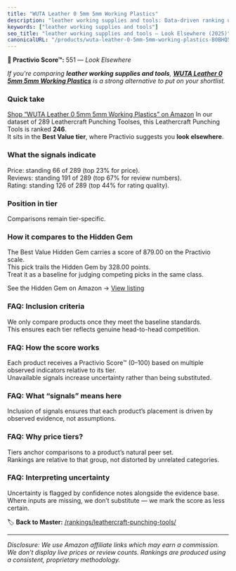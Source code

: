 ```yaml
---
title: "WUTA Leather 0 5mm 5mm Working Plastics"
description: "leather working supplies and tools: Data-driven ranking using the Practivio Score™. Positioned by quality, value, demand, findability, momentum."
keywords: ["leather working supplies and tools"]
seo_title: "leather working supplies and tools — Look Elsewhere (2025)"
canonicalURL: "/products/wuta-leather-0-5mm-5mm-working-plastics-B0BHQ5RWJZ/"
---
```


**🚫 Practivio Score™:** 551 — _Look Elsewhere_


*If you're comparing **leather working supplies and tools**, **[WUTA Leather 0 5mm 5mm Working Plastics](https://www.amazon.com/dp/B0BHQ5RWJZ?tag=practivio-20)** is a strong alternative to put on your shortlist.*
### Quick take
[Shop “WUTA Leather 0 5mm 5mm Working Plastics” on Amazon](https://www.amazon.com/dp/B0BHQ5RWJZ?tag=practivio-20)
In our dataset of 289 Leathercraft Punching Toolses, this Leathercraft Punching Tools is ranked **246**.  
It sits in the **Best Value tier**, where Practivio suggests you **look elsewhere**.

### What the signals indicate
Price: standing 66 of 289 (top 23% for price).  
Reviews: standing 191 of 289 (top 67% for review numbers).  
Rating: standing 126 of 289 (top 44% for rating quality).  

### Position in tier
Comparisons remain tier-specific.

### How it compares to the Hidden Gem
The Best Value Hidden Gem carries a score of 879.00 on the Practivio scale.  
This pick trails the Hidden Gem by 328.00 points.  
Treat it as a baseline for judging competing picks in the same class.  

See the Hidden Gem on Amazon → [View listing](https://www.amazon.com/dp/B06ZXYSCYZ?tag=practivio-20)

### FAQ: Inclusion criteria
We only compare products once they meet the baseline standards.  
This ensures each tier reflects genuine head-to-head competition.

### FAQ: How the score works
Each product receives a Practivio Score™ (0–100) based on multiple observed indicators relative to its tier.  
Unavailable signals increase uncertainty rather than being substituted.

### FAQ: What “signals” means here
Inclusion of signals ensures that each product’s placement is driven by observed evidence, not assumptions.

### FAQ: Why price tiers?
Tiers anchor comparisons to a product’s natural peer set.  
Rankings are relative to that group, not distorted by unrelated categories.

### FAQ: Interpreting uncertainty
Uncertainty is flagged by confidence notes alongside the evidence base.  
Where inputs are missing, we don’t substitute — we mark the score as less certain.


🏷️ **Back to Master:** [/rankings/leathercraft-punching-tools/](/rankings/leathercraft-punching-tools/)

---
_Disclosure: We use Amazon affiliate links which may earn a commission. We don’t display live prices or review counts. Rankings are produced using a consistent, proprietary methodology._
